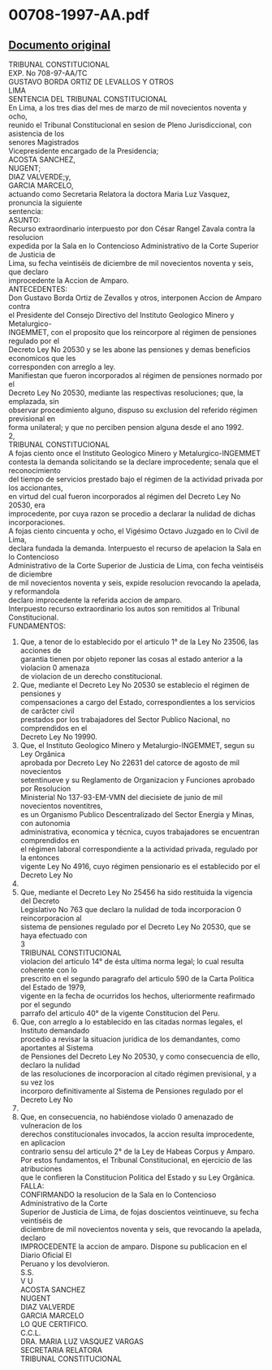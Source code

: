 
00708-1997-AA.pdf
=================
  
[Documento original](https://tc.gob.pe/jurisprudencia/1998/00708-1997-AA.pdf)  
---  
TRIBUNAL CONSTITUCIONAL  
EXP. No 708-97-AA/TC  
GUSTAVO BORDA ORTIZ DE LEVALLOS Y OTROS  
LIMA  
SENTENCIA DEL TRIBUNAL CONSTITUCIONAL  
En Lima, a los tres dias del mes de marzo de mil novecientos noventa y ocho,  
reunido el Tribunal Constitucional en sesion de Pleno Jurisdiccional, con asistencia de los  
senores Magistrados  
Vicepresidente encargado de la Presidencia;  
ACOSTA SANCHEZ,  
NUGENT;  
DIAZ VALVERDE;y,  
GARCIA MARCELO,  
actuando como Secretaria Relatora la doctora Maria Luz Vasquez, pronuncia la siguiente  
sentencia:  
ASUNTO:  
Recurso extraordinario interpuesto por don César Rangel Zavala contra la resolucion  
expedida por la Sala en lo Contencioso Administrativo de la Corte Superior de Justicia de  
Lima, su fecha veintiséis de diciembre de mil novecientos noventa y seis, que declaro  
improcedente la Accion de Amparo.  
ANTECEDENTES:  
Don Gustavo Borda Ortiz de Zevallos y otros, interponen Accion de Amparo contra  
el Presidente del Consejo Directivo del Instituto Geologico Minero y Metalurgico-  
INGEMMET, con el proposito que los reincorpore al régimen de pensiones regulado por el  
Decreto Ley No 20530 y se les abone las pensiones y demas beneficios economicos que les  
corresponden con arreglo a ley.  
Manifiestan que fueron incorporados al régimen de pensiones normado por el  
Decreto Ley No 20530, mediante las respectivas resoluciones; que, la emplazada, sin  
observar procedimiento alguno, dispuso su exclusion del referido régimen previsional en  
forma unilateral; y que no perciben pension alguna desde el ano 1992.  
2,  
TRIBUNAL CONSTITUCIONAL  
A fojas ciento once el Instituto Geologico Minero y Metalurgico-INGEMMET  
contesta la demanda solicitando se la declare improcedente; senala que el reconocimiento  
del tiempo de servicios prestado bajo el régimen de la actividad privada por los accionantes,  
en virtud del cual fueron incorporados al régimen del Decreto Ley No 20530, era  
improcedente, por cuya razon se procedio a declarar la nulidad de dichas incorporaciones.  
A fojas ciento cincuenta y ocho, el Vigésimo Octavo Juzgado en lo Civil de Lima,  
declara fundada la demanda. Interpuesto el recurso de apelacion la Sala en lo Contencioso  
Administrativo de la Corte Superior de Justicia de Lima, con fecha veintiséis de diciembre  
de mil novecientos noventa y seis, expide resolucion revocando la apelada, y reformandola  
declaro improcedente la referida accion de amparo.  
Interpuesto recurso extraordinario los autos son remitidos al Tribunal  
Constitucional.  
FUNDAMENTOS:  
1. Que, a tenor de lo establecido por el articulo 1° de la Ley No 23506, las acciones de  
garantia tienen por objeto reponer las cosas al estado anterior a la violacion 0 amenaza  
de violacion de un derecho constitucional.  
2. Que, mediante el Decreto Ley No 20530 se establecio el régimen de pensiones y  
compensaciones a cargo del Estado, correspondientes a los servicios de carâcter civil  
prestados por los trabajadores del Sector Publico Nacional, no comprendidos en el  
Decreto Ley No 19990.  
3. Que, el Instituto Geologico Minero y Metalurgio-INGEMMET, segun su Ley Orgânica  
aprobada por Decreto Ley No 22631 del catorce de agosto de mil novecientos  
setentinueve y su Reglamento de Organizacion y Funciones aprobado por Resolucion  
Ministerial No 137-93-EM-VMN del diecisiete de junio de mil novecientos noventitres,  
es un Organismo Publico Descentralizado del Sector Energia y Minas, con autonomia  
administrativa, economica y técnica, cuyos trabajadores se encuentran comprendidos en  
el régimen laboral correspondiente a la actividad privada, regulado por la entonces  
vigente Ley No 4916, cuyo régimen pensionario es el establecido por el Decreto Ley No  
19990.  
4. Que, mediante el Decreto Ley No 25456 ha sido restituida la vigencia del Decreto  
Legislativo No 763 que declaro la nulidad de toda incorporacion 0 reincorporacion al  
sistema de pensiones regulado por el Decreto Ley No 20530, que se haya efectuado con  
3  
TRIBUNAL CONSTITUCIONAL  
violacion del articulo 14° de ésta ultima norma legal; lo cual resulta coherente con lo  
prescrito en el segundo paragrafo del articulo 590 de la Carta Politica del Estado de 1979,  
vigente en la fecha de ocurridos los hechos, ulteriormente reafirmado por el segundo  
parrafo del articulo 40° de la vigente Constitucion del Peru.  
5. Que, con arreglo a lo establecido en las citadas normas legales, el Instituto demandado  
procedio a revisar la situacion juridica de los demandantes, como aportantes al Sistema  
de Pensiones del Decreto Ley No 20530, y como consecuencia de ello, declaro la nulidad  
de las resoluciones de incorporacion al citado régimen previsional, y a su vez los  
incorporo definitivamente al Sistema de Pensiones regulado por el Decreto Ley No  
19990.  
6. Que, en consecuencia, no habiéndose violado 0 amenazado de vulneracion de los  
derechos constitucionales invocados, la accion resulta improcedente, en aplicacion  
contrario sensu del articulo 2° de la Ley de Habeas Corpus y Amparo.  
Por estos fundamentos, el Tribunal Constitucional, en ejercicio de las atribuciones  
que le confieren la Constitucion Politica del Estado y su Ley Orgânica.  
FALLA:  
CONFIRMANDO la resolucion de la Sala en lo Contencioso Administrativo de la Corte  
Superior de Justicia de Lima, de fojas doscientos veintinueve, su fecha veintiséis de  
diciembre de mil novecientos noventa y seis, que revocando la apelada, declaro  
IMPROCEDENTE la accion de amparo. Dispone su publicacion en el Diario Oficial El  
Peruano y los devolvieron.  
S.S.  
V U  
ACOSTA SANCHEZ  
NUGENT  
DIAZ VALVERDE  
GARCIA MARCELO  
LO QUE CERTIFICO.  
C.C.L.  
DRA. MARIA LUZ VASQUEZ VARGAS  
SECRETARIA RELATORA  
TRIBUNAL CONSTITUCIONAL